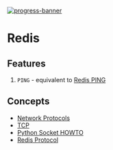[![progress-banner](https://backend.codecrafters.io/progress/redis/d6e006c6-c67c-4659-88e9-41c25da8e0d4)](https://app.codecrafters.io/users/codecrafters-bot?r=2qF)

# Redis

## Features 

1. `PING` - equivalent to [Redis PING](https://redis.io/commands/ping)

## Concepts
- [Network Protocols](concepts/1_Network_Protocols.md)
- [TCP](concepts/2_TCP.md)
- [Python Socket HOWTO](https://docs.python.org/3/howto/sockets.html#using-a-socket)
- [Redis Protocol](https://redis.io/docs/latest/develop/reference/protocol-spec/)